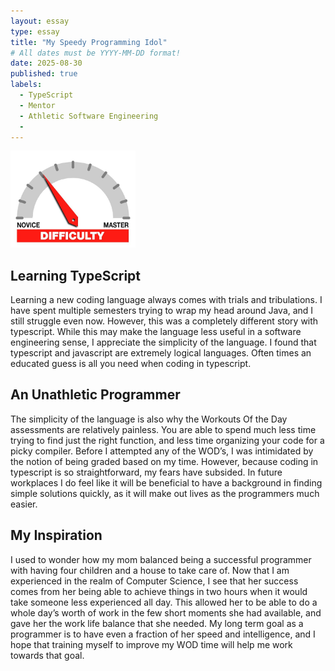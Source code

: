 ```yaml
---
layout: essay
type: essay
title: "My Speedy Programming Idol"
# All dates must be YYYY-MM-DD format!
date: 2025-08-30
published: true
labels:
  - TypeScript
  - Mentor
  - Athletic Software Engineering
  - 
---
```


<img width="200px" class="rounded float-start pe-4" src="../img/difficulty/degree_difficulty.jpg">

## Learning TypeScript

Learning a new coding language always comes with trials and tribulations. I have spent multiple semesters trying to wrap my head around Java, and I still struggle even now. However, this was a completely different story with typescript. While this may make the language less useful in a software engineering sense, I appreciate the simplicity of the language. I found that typescript and javascript are extremely logical languages. Often times an educated guess is all you need when coding in typescript.  

## An Unathletic Programmer

The simplicity of the language is also why the Workouts Of the Day assessments are relatively painless. You are able to spend much less time trying to find just the right function, and less time organizing your code for a picky compiler. Before I attempted any of the WOD’s, I was intimidated by the notion of being graded based on my time. However, because coding in typescript is so straightforward, my fears have subsided. In future workplaces I do feel like it will be beneficial to have a background in finding simple solutions quickly, as it will make out lives as the programmers much easier. 


## My Inspiration

I used to wonder how my mom balanced being a successful programmer with having four children and a house to take care of. Now that I am experienced in the realm of Computer Science, I see that her success comes from her being able to achieve things in two hours when it would take someone less experienced all day. This allowed her to be able to do a whole day’s worth of work in the few short moments she had available, and gave her the work life balance that she needed. My long term goal as a programmer is to have even a fraction of her speed and intelligence, and I hope that training myself to improve my WOD time will help me work towards that goal.

